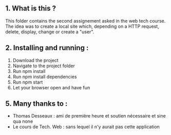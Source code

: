 ﻿

## 1. **What is this ?**

This folder contains the second assignement asked in the web tech course. The idea was to create a local site which, depending on a HTTP request, delete, display, change or create a "user".

## 2. **Installing and running :**

1. Download the project
2. Navigate to the project folder
3. Run npm install
4. Run npm install dependencies
5. Run npm start
6. Let your browser open and have fun


## 5. **Many thanks to :**

- Thomas Desseaux : ami de première heure et soutien nécessaire et sine qua none 
- Le cours de Tech. Web : sans lequel il n'y aurait pas cette application



